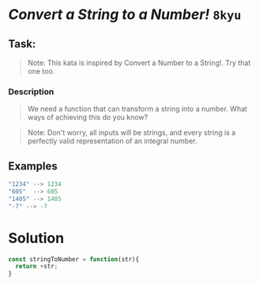 # *Convert a String to a Number!* `8kyu`

## Task:

> Note: This kata is inspired by Convert a Number to a String!. Try that one too.

### Description

> We need a function that can transform a string into a number. What ways of achieving this do you know?

> Note: Don't worry, all inputs will be strings, and every string is a perfectly valid representation of an integral number.

## Examples

``` js
"1234" --> 1234
"605"  --> 605
"1405" --> 1405
"-7" --> -7
```

# Solution

``` js
const stringToNumber = function(str){
  return +str;
}
```

